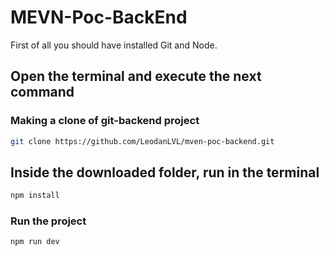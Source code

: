 # MEVN-Poc-BackEnd

First of all you should have installed Git and Node.

## Open the terminal and execute the next command 


### Making a clone of git-backend project

```sh
git clone https://github.com/LeodanLVL/mven-poc-backend.git
```

## Inside the downloaded folder, run in the terminal 

```sh
npm install
```

### Run the project

```sh
npm run dev
```

